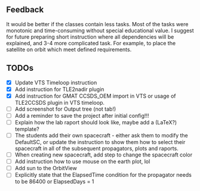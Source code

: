 ## Feedback

It would be better if the classes contain less tasks. Most of the tasks were monotonic  and  time-consuming without special educational value.  I suggest for future preparing short instruction where all dependencies will be explained, and 3-4 more complicated task. For example, to place the satellite on orbit which meet defined requirements. 

## TODOs

- [x] Update VTS Timeloop instruction
- [x] Add instruction for TLE2nadir plugin
- [x] Add instruction for GMAT CCSDS_OEM import in VTS or usage of TLE2CCSDS plugin in VTS timeloop.
- [ ] Add screenshot for Output tree (not tab!)
- [ ] Add a reminder to save the project after initial config!!!
- [ ] Explain how the lab raport should look like, maybe add a (LaTeX?) template?
- [ ] The students add their own spacecraft - either ask them to modify the DefaultSC, or update the instruction to show them how to select their spacecraft in all of the subsequent propagators, plots and raports.
- [ ] When creating new spacecraft, add step to change the spacecraft color
- [ ] Add instruction how to use mouse on the earth plot, lol
- [ ] Add sun to the OrbitView 
- [ ] Explicitly state that the ElapsedTime condition for the propagator needs to be 86400 or ElapsedDays = 1
